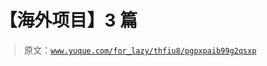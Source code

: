 # 【海外项目】3 篇

> 原文：[`www.yuque.com/for_lazy/thfiu8/pgpxpaib99g2qsxp`](https://www.yuque.com/for_lazy/thfiu8/pgpxpaib99g2qsxp)



